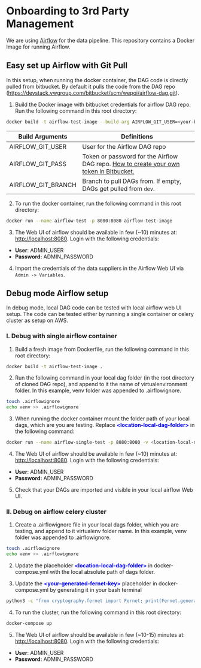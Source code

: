 # Onboarding to 3rd Party Management

We are using [Airflow](https://airflow.apache.org/) for the data pipeline. This repository contains a Docker Image for running Airflow.

## Easy set up Airflow with Git Pull 
In this setup, when running the docker container, the DAG code is directly pulled from bitbucket. By default it pulls the code from the DAG repo (https://devstack.vwgroup.com/bitbucket/scm/wepoi/airflow-dag.git).

1. Build the Docker image with bitbucket credentials for airflow DAG repo. Run the following command in this root directory:

```bash
docker build -t airflow-test-image --build-arg AIRFLOW_GIT_USER=<your-bitbucket-fix-id> --build-arg AIRFLOW_GIT_PASS=<your-bitbucket-token> --build-arg AIRFLOW_FETCH_DAGS=true --build-arg AIRFLOW_GIT_BRANCH=dev .
```

| Build Arguments| Definitions |
|------|---|
| AIRFLOW_GIT_USER   |  User for the Airflow DAG repo |
| AIRFLOW_GIT_PASS   |  Token or password for the Airflow DAG repo. [How to create your own token in Bitbucket.](https://confluence.atlassian.com/bitbucketserver/personal-access-tokens-939515499.html) |
| AIRFLOW_GIT_BRANCH | Branch to pull DAGs from. If empty, DAGs get pulled from `dev`.  |


2. To run the docker container, run the following command in this root directory:
```bash
docker run --name airflow-test -p 8080:8080 airflow-test-image
```

3. The Web UI of airflow should be available in few (~10) minutes at: [http://localhost:8080](http://localhost:8080).
Login with the following credentials:

  - __User__: ADMIN_USER
  - __Password:__ ADMIN_PASSWORD

4. Import the credentials of the data suppliers in the Airflow Web UI via `Admin -> Variables`.


## Debug mode Airflow setup

In debug mode, local DAG code can be tested with local airflow web UI setup. The code can be tested either by running a single container or celery cluster as setup on AWS. 

### I. Debug with single airflow container
1. Build a fresh image from Dockerfile, run the following command in this root directory:
```bash
docker build -t airflow-test-image .
```
2. Run the following command in your local dag folder (in the root directory of cloned DAG repo), and append to it the name of virtualenvironment folder. In this example, venv folder was appended to .airflowignore. 
```bash
touch .airflowignore
echo venv >> .airflowignore
```

3. When running the docker container mount the folder path of your local dags, which are you are testing. Replace <span style="color:blue"><strong>\<location-local-dag-folder></strong></span> in the following command:

```bash
docker run --name airflow-single-test -p 8080:8080 -v <location-local-dag-folder>:/opt/airflow/dags airflow-test-image
```

4. The Web UI of airflow should be available in few (~10) minutes at: [http://localhost:8080](http://localhost:8080).
Login with the following credentials:

  - __User__: ADMIN_USER
  - __Password:__ ADMIN_PASSWORD

5. Check that your DAGs are imported and visible in your local airflow Web UI. 

### II. Debug on airflow celery cluster
1. Create a .airflowignore file in your local dags folder, which you are testing, and append to it virtualenv folder name. In this example, venv folder was appended to .airflowignore. 
```bash
touch .airflowignore
echo venv >> .airflowignore
```

2. Update the placeholder <span style="color:blue"><strong>\<location-local-dag-folder></strong></span> in docker-compose.yml with the local absolute path of dags folder.

3. Update the <span style="color:blue"><strong>\<your-generated-fernet-key></strong></span> placeholder in docker-compose.yml by generating it in your bash terminal
```bash
python3 -c "from cryptography.fernet import Fernet; print(Fernet.generate_key().decode())"
```

4. To run the cluster, run the following command in this root directory:
```bash
docker-compose up
```

5. The Web UI of airflow should be available in few (~10-15) minutes at: [http://localhost:8080](http://localhost:8080).
Login with the following credentials:

  - __User__: ADMIN_USER
  - __Password:__ ADMIN_PASSWORD
